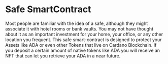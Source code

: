 # Safe SmartContract

Most people are familiar with the idea of a safe, although they might associate it with hotel rooms or bank vaults. You may not have thought about it as an important investment for your home, your office, or any other location you frequent. This safe smart-contract is designed to protect your Assets like ADA or even other Tokens that live on Cardano Blockchain. If you deposit a certain amount of native tokens like ADA you will receive an NFT that can let you retrieve your ADA in a near future.

